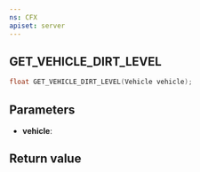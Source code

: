 ```yaml
---
ns: CFX
apiset: server
---
```

## GET_VEHICLE_DIRT_LEVEL

```c
float GET_VEHICLE_DIRT_LEVEL(Vehicle vehicle);
```


## Parameters
* **vehicle**: 

## Return value
